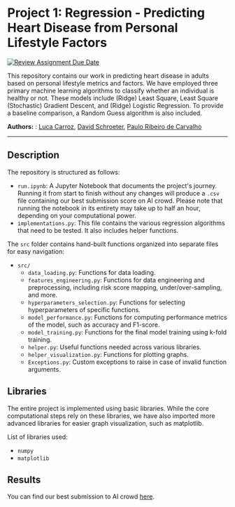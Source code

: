 # Project 1: Regression - Predicting Heart Disease from Personal Lifestyle Factors

[![Review Assignment Due Date](https://classroom.github.com/assets/deadline-readme-button-24ddc0f5d75046c5622901739e7c5dd533143b0c8e959d652212380cedb1ea36.svg)](https://classroom.github.com/a/U9FTc9i_)

This repository contains our work in predicting heart disease in adults based on personal lifestyle metrics and factors. We have employed three primary machine learning algorithms to classify whether an individual is healthy or not. These models include (Ridge) Least Square, Least Square (Stochastic) Gradient Descent, and (Ridge) Logistic Regression. To provide a baseline comparison, a Random Guess algorithm is also included.

**Authors:** : [Luca Carroz](https://people.epfl.ch/emilie.carroz), 
[David Schroeter](https://people.epfl.ch/david.schroeter), 
[Paulo Ribeiro de Carvalho](https://people.epfl.ch/paulo.ribeirodecarvalho)

<hr style="clear:both">

## Description

The repository is structured as follows:
- `run.ipynb`: A Jupyter Notebook that documents the project's journey. Running it from start to finish without any changes will produce a `.csv` file containing our best submission score on AI crowd. Please note that running the notebook in its entirety may take up to half an hour, depending on your computational power.
- `implementations.py`: This file contains the various regression algorithms that need to be tested. It also includes helper functions.

The `src` folder contains hand-built functions organized into separate files for easy navigation:

- `src/`
  - `data_loading.py`: Functions for data loading.
  - `features_engineering.py`: Functions for data engineering and preprocessing, including risk score mapping, under/over-sampling, and more.
  - `hyperparameters_selection.py`: Functions for selecting hyperparameters of specific functions.
  - `model_performance.py`: Functions for computing performance metrics of the model, such as accuracy and F1-score.
  - `model_training.py`: Functions for the final model training using k-fold training.
  - `helper.py`: Useful functions needed across various libraries.
  - `helper_visualization.py`: Functions for plotting graphs.
  - `Exceptions.py`: Custom exceptions to raise in case of invalid function arguments.

## Libraries

The entire project is implemented using basic libraries. While the core computational steps rely on these libraries, we have also imported more advanced libraries for easier graph visualization, such as matplotlib.

List of libraries used:
- `numpy`
- `matplotlib`

## Results

You can find our best submission to AI crowd [here](https://www.aicrowd.com/challenges/epfl-machine-learning-project-1/teams/DLP).
